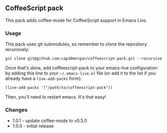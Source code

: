 ## CoffeeScript pack

This pack adds coffee-mode for CoffeeScript support in Emacs Live.

### Usage

This pack uses git submodules, so remember to clone the repository
recursively:

    git clone git@github.com:cap10morgan/coffeescript-pack.git --recursive

Once that's done, add coffeescript-pack to your emacs-live configuration
by adding this line to your `~/.emacs-live.el` file (or add it to the list
if you already have a `live-add-packs` form):

    (live-add-packs '("/path/to/coffeescript-pack"))

Then, you'll need to restart emacs. It's that easy!

### Changes

* 1.0.1 - update coffee-mode to v0.5.0
* 1.0.0 - initial release
